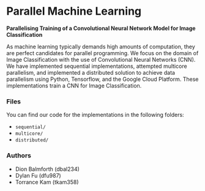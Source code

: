 # Parallel Machine Learning

__Parallelising Training of a Convolutional Neural Network Model for Image Classification__

As machine learning typically demands high amounts of computation, they are perfect candidates for parallel programming. We focus on the domain of Image Classification with the use of Convolutional Neural Networks (CNN). We have implemented sequential implementations, attempted multicore parallelism, and implemented a distributed solution to achieve data parallelism using Python, Tensorflow, and the Google Cloud Platform. These implementations train a CNN for Image Classification.

### Files
You can find our code for the implementations in the following folders:
- `sequential/`
- `multicore/`
- `distributed/`

### Authors
- Dion Balmforth (dbal234)
- Dylan Fu (dfu987)
- Torrance Kam (tkam358)